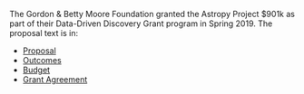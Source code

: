 The Gordon & Betty Moore Foundation granted the Astropy Project $901k as part of their Data-Driven Discovery Grant program in Spring 2019.  The proposal text is in:

* [Proposal](https://drive.google.com/file/d/17SVakDd6xRwVAZIu0KCK_gfaAodfRHXp/view?usp=sharing)
* [Outcomes](https://drive.google.com/file/d/1hDjbp68wzg3HGR_k9c3awbcbqMOZDSx2/view?usp=sharing)
* [Budget](https://drive.google.com/file/d/1tWoNrNoJCCyYFRHyA7wT3v1c-M6nKG4v/view?usp=sharing)
* [Grant Agreement](https://drive.google.com/file/d/1_7JGSBTUJa6_rAz83Y_EemodrKWKYYPb/view?usp=sharing)


